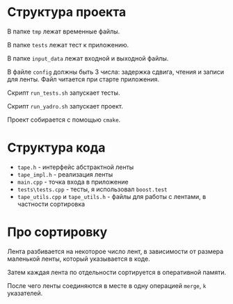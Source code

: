 # Структура проекта
В папке `tmp` лежат временные файлы.

В папке `tests` лежат тест к приложению.

В папке `input_data` лежат входной и выходной файлы.

В файле `config` должны быть 3 числа: задержка сдвига, чтения и записи для ленты.
Файл читается при старте приложения.

Скрипт `run_tests.sh` запускает тесты.

Скрипт `run_yadro.sh` запускает проект.

Проект собирается с помощью `cmake`.

# Структура кода
- `tape.h` - интерфейс абстрактной ленты
- `tape_impl.h` - реализация ленты
- `main.cpp` - точка входа в приложение
- `tests\tests.cpp` - тесты, я использовал `boost.test`
- `tape_utils.cpp` и `tape_utils.h` - файлы для работы с лентами, в частности сортировка

# Про сортировку
Лента разбивается на некоторое число лент, в зависимости от размера маленькой ленты, который указывается в коде.

Затем каждая лента по отдельности сортируется в оперативной памяти.

После чего ленты соединяются в месте в одну операцией `merge`, `k` указателей.
